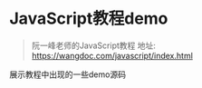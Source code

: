 # JavaScript教程demo

> 阮一峰老师的JavaScript教程
> 地址: https://wangdoc.com/javascript/index.html

展示教程中出现的一些demo源码



